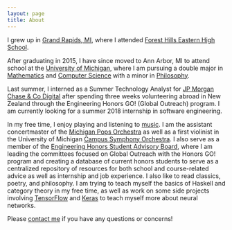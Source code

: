 ```yaml
---
layout: page
title: About
---
```


I grew up in [Grand Rapids, MI](http://www.google.com/maps/place/Grand+Rapids,+MI/), where I attended [Forest Hills Eastern High School](https://www.fhps.net/high-schools/eastern/). 

After graduating in 2015, I have since moved to Ann Arbor, MI to attend school at the [University of Michigan](https://www.umich.edu/), where I am pursuing a double major in [Mathematics](https://lsa.umich.edu/math/undergraduates/major-and-minor-programs/honors-mathematics.html) and [Computer Science](https://eecs.umich.edu/eecs/undergraduate/computer-science/) with a minor in [Philosophy](https://lsa.umich.edu/philosophy/undergraduates.html).

Last summer, I interned as a Summer Technology Analyst for [JP Morgan Chase & Co Digital](https://www.jpmorganchase.com/) after spending three weeks volunteering abroad in New Zealand through the Engineering Honors GO! (Global Outreach) program. I am currently looking for a summer 2018 internship in software engineering. 

In my free time, I enjoy playing and listening to [music]({{site.url}}music). I am the assistant concertmaster of the [Michigan Pops Orchestra](http://uac.umich.edu/mpo/) as well as a first violinist in the University of Michigan [Campus Symphony Orchestra](https://sites.google.com/a/umich.edu/campus-orchestras/home). I also serve as a member of the [Engineering Honors Student Advisory Board](https://honors.engin.umich.edu/about/honors-student-advisory-board/), where I am leading the committees focused on Global Outreach with the Honors GO! program and creating a database of current honors students to serve as a centralized repository of resources for both school and course-related advice as well as internship and job experience. I also like to read classics, poetry, and philosophy. I am trying to teach myself the basics of Haskell and category theory in my free time, as well as work on some side projects involving [TensorFlow](https://www.tensorflow.org/) and [Keras](https://keras.io/) to teach myself more about neural networks.

Please [contact me]({{site.url}}contact) if you have any questions or concerns!

